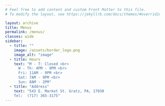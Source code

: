 ```yaml
---
# Feel free to add content and custom Front Matter to this file.
# To modify the layout, see https://jekyllrb.com/docs/themes/#overriding-theme-defaults

layout: archive
title: Menus
permalink: /menus/
classes: wide
sidebar:
  - title: ""
    image: /assets/border_logo.png
    image_alt: "image"
  - title: Hours
    text: "M - T: Closed <br>
      W - Th: 4PM - 9PM <br>
      Fri: 11AM - 9PM <br>
      Sat: 7AM - 9PM <br>
      Sun: 8AM - 2PM"
  - title: "Address"
    text: "543 E. Market St. Gratz, PA, 17030
    Tel:  (717) 365-3175"
---
```


<div id="menusContainer" style="display:block; width:100%;"></div>

<script type="text/javascript" src="https://menus.singleplatform.co/businesses/storefront/?apiKey=ke09z8icq4xu8uiiccighy1bw">
</script>
<script>
    var options = {};
    options['PrimaryBackgroundColor'] = '#252a34';
    options['MenuDescBackgroundColor'] = '#252a34';
    options['SectionTitleBackgroundColor'] = '#252a34';
    options['SectionDescBackgroundColor'] = '#252a34';
    options['FeedbackSubmitBackgroundColor'] = '#252a34';
    options['ItemBackgroundColor'] = '#252a34';
    options['FeedbackBackgroundColor'] = '#252a34';
    options['FeedbackCancelBackgroundColor'] = '#252a34';
    options['PrimaryFontFamily'] = 'Roboto';
    options['BaseFontSize'] = '14px';
    options['FontCasing'] = 'Default';
    options['PrimaryFontColor'] = '#eaeaea';
    options['MenuDescFontColor'] = '#eaeaea';
    options['SectionTitleFontColor'] = '#eaeaea';
    options['SectionDescFontColor'] = '#eaeaea';
    options['FeedbackSubmitFontColor'] = '#eaeaea';
    options['ItemTitleFontColor'] = '#eaeaea';
    options['FeedbackFontColor'] = '#eaeaea';
    options['FeedbackFieldFontColor'] = '#eaeaea';
    options['FeedbackCancelFontColor'] = '#eaeaea';
    options['ItemDescFontColor'] = '#eaeaea';
    options['ItemPriceFontColor'] = '#eaeaea';
    options['HideDisplayOptionPhotos'] = 'true';
    options['HideDisplayOptionFeedback'] = 'true';
    options['HideDisplayOptionDisclaimer'] = 'true';
    options['HideDisplayOptionClaim'] = 'true';
    options['HideDisplayOptionAttribution'] = 'true';
    options['MenuTemplate'] = '2';
    new BusinessView("kissingers-family-restaurant", "menusContainer", options);
</script>
